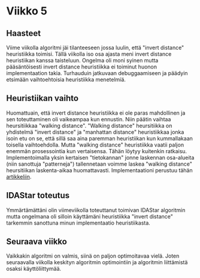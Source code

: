 # Viikko 5 

## Haasteet

Viime viikolla algoritmi jäi tilanteeseen jossa luulin, että "invert distance" heuristiikka toimisi. Tällä viikolla iso osa ajasta meni invert distance heuristiikan kanssa taisteluun. Ongelma oli moni syinen 
mutta pääsäntöisesti invert distance heuristiikka ei toiminut huonon implementaation takia. Turhauduin jatkuvaan debuggaamiseen ja päädyin etsimään vaihtoehtoisia heuristiikka menetelmiä.

## Heuristiikan vaihto 

Huomattuain, että invert distance heuristiikka ei ole paras mahdollinen ja sen toteuttaminen oli vaikeampaa kun ennustin. Niin päätin vaihtaa heursitiikkaa "walking distance". "Walking distance" heursitiikka on yhdistelmä "invert distance" ja "manhattan distance" heuristiikkaa jonka isoin etu on se, että sillä saa aina paremman heuristiikan kun kummallakaan toisella vaihtoehdolla. Mutta "walking distance" heuristiikka vaatii paljon enemmän  prosessointia kun vertaisensa. Tähän löytyy kuitenkin ratkaisu. Implementoimalla yksin kertaisen "tietokannan" jonne laskennan osa-alueita (niin sanottuja "patterneja") tallennetaan voimme laskea "walking distance" heursitiikan laskenta-aikaa huomattavasti. Implementaationi perustuu tähän [artikkeliin](https://web.archive.org/web/20141224035932/http://juropollo.xe0.ru:80/stp_wd_translation_en.htm).

## IDAStar toteutus 

Ymmärtämättäni olin viimeviikolla toteuttanut toimivan IDAStar algoritmin mutta ongelmana oli silloin käyttämäni heuristiikka "invert distance" tarkemmin sanottuna minun implementaatio heuristiikasta.

## Seuraava viikko

Vaikkakin algoritmi on valmis, siinä on paljon optimoitavaa vielä. Joten seuraavalla viikolla keskityn algoritmin optimointiin ja algoritmin liittämistä osaksi käyttöliittymää.